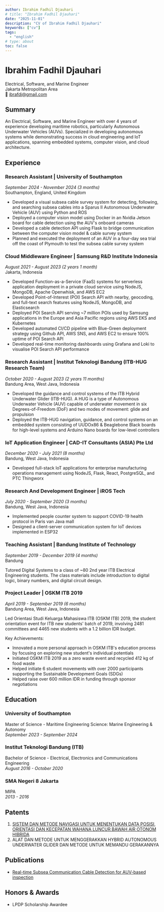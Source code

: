 ```yaml
---
author: Ibrahim Fadhil Djauhari
# title: "Ibrahim Fadhil Djauhari"
date: "2025-11-01"
description: "CV of Ibrahim Fadhil Djauhari"
keywords: ["cv"]
tags: 
  - "english"
# type: about
toc: false
---
```


<!-- {{<img caption="Hello there!"
src="/ibra.jpg" >}} -->

# Ibrahim Fadhil Djauhari
Electrical, Software, and Marine Engineer  
Jakarta Metropolitan Area  
📧 [ibrafdj@gmail.com](mailto:ibrafdj@gmail.com) 

## Summary
An Electrical, Software, and Marine Engineer with over 4 years of experience developing maritime robotics, particularly Autonomous Underwater Vehicles (AUVs). Specialized in developing autonomous systems while demonstrating success in cloud engineering and IoT applications, spanning embedded systems, computer vision, and cloud architecture.

## Experience

### Research Assistant | University of Southampton
*September 2024 - November 2024 (3 months)*  
Southampton, England, United Kingdom

- Developed a visual subsea cable survey system for detecting, following, and searching subsea cables into a Sparus II Autonomous Underwater Vehicle (AUV) using Python and ROS
- Deployed a computer vision model using Docker in an Nvidia Jetson board for cable detection using the AUV's onboard cameras
- Developed a cable detection API using Flask to bridge communication between the computer vision model & cable survey system
- Planned and executed the deployment of an AUV in a four-day sea trial off the coast of Plymouth to test the subsea cable survey system

### Cloud Middleware Engineer | Samsung R&D Institute Indonesia
*August 2021 - August 2023 (2 years 1 month)*  
Jakarta, Indonesia

- Developed Function-as-a-Service (FaaS) systems for serverless application deployment in a private cloud service using NodeJS, MongoDB, Apache Openwhisk, and AWS EC2
- Developed Point-of-Interest (POI) Search API with nearby, geocoding, and full-text search features using NodeJS, MongoDB, and Elasticsearch
- Deployed POI Search API serving ~7 million POIs used by Samsung applications in the Europe and Asia Pacific regions using AWS EKS and Kubernetes
- Developed automated CI/CD pipeline with Blue-Green deployment strategy using Github API, AWS SNS, and AWS EC2 to ensure 100% uptime of POI Search API
- Developed real-time monitoring dashboards using Grafana and Loki to visualise POI Search API performance

### Research Assistant | Institut Teknologi Bandung (ITB-HUG Research Team)
*October 2020 - August 2023 (2 years 11 months)*  
Bandung Area, West Java, Indonesia

- Developed the guidance and control systems of the ITB Hybrid Underwater Glider (ITB-HUG). A HUG is a type of Autonomous Underwater Vehicle (AUV) capable of underwater movement in six Degrees-of-Freedom (DoF) and two modes of movement: glide and propulsion
- Deployed the ITB-HUG navigation, guidance, and control systems on an embedded system consisting of UUDOx86 & Beaglebone Black boards for high-level systems and Arduino Nano boards for low-level controllers

### IoT Application Engineer | CAD-IT Consultants (ASIA) Pte Ltd
*December 2020 - July 2021 (8 months)*  
Bandung, West Java, Indonesia

- Developed full-stack IoT applications for enterprise manufacturing operations management using NodeJS, Flask, React, PostgreSQL, and PTC Thingworx

### Research And Development Engineer | iROS Tech
*July 2020 - September 2020 (3 months)*  
Bandung, West Java, Indonesia

- Implemented people counter system to support COVID-19 health protocol in Paris van Java mall
- Designed a client-server communication system for IoT devices implemented in ESP32

### Teaching Assistant | Bandung Institute of Technology
*September 2019 - December 2019 (4 months)*  
Bandung

Tutored Digital Systems to a class of ~80 2nd year ITB Electrical Engineering students. The class materials include introduction to digital logic, binary numbers, and digital circuit design.

### Project Leader | OSKM ITB 2019
*April 2019 - September 2019 (6 months)*  
Bandung Area, West Java, Indonesia

Led Orientasi Studi Keluarga Mahasiswa ITB (OSKM ITB) 2019, the student orientation event for ITB new students' batch of 2019, involving 2481 committees and 4465 new students with a 1.2 billion IDR budget.

Key Achievements:
- Innovated a more personal approach in OSKM ITB's education process by focusing on exploring new student's individual potentials
- Initiated OSKM ITB 2019 as a zero waste event and recycled 412 kg of food waste
- Helped initiate 6 student movements with over 2000 participants supporting the Sustainable Development Goals (SDGs)
- Helped raise over 600 million IDR in funding through sponsor negotiations

## Education

### University of Southampton
Master of Science - Maritime Engineering Science: Marine Engineering & Autonomy  
*September 2023 - September 2024*

### Institut Teknologi Bandung (ITB)
Bachelor of Science - Electrical, Electronics and Communications Engineering  
*August 2016 - October 2020*

### SMA Negeri 8 Jakarta
MIPA  
*2013 - 2016*

<!-- ## Skills
- Internet of Things (IoT)
- Product Development
- IT Integration

## Languages
- English (Professional Working)
- Indonesian (Native or Bilingual) -->

## Patents
1. [SISTEM DAN METODE NAVIGASI UNTUK MENENTUKAN DATA POSISI, ORIENTASI DAN KECEPATAN WAHANA LUNCUR BAWAH AIR OTONOM HIBRIDA](https://paten.dgip.go.id/#/fp/53616c7465645f5f9b69618b4369476829a8b7b8a911a68371ce63df51fa6259)
2. ALAT DAN METODE UNTUK MENGGERAKKAN HYBRID AUTONOMOUS UNDERWATER GLIDER DAN METODE UNTUK MEMANDU GERAKANNYA

## Publications
- [Real-time Subsea Communication Cable Detection for AUV-based inspection](https://eprints.soton.ac.uk/493608/)

## Honors & Awards
- LPDP Scholarship Awardee
